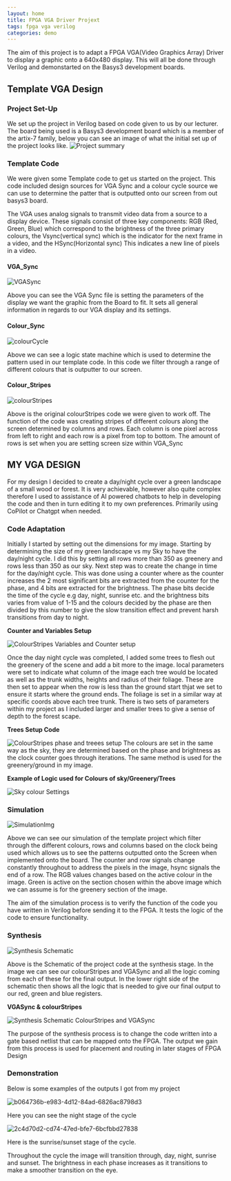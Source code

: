 ```yaml
---
layout: home
title: FPGA VGA Driver Projext
tags: fpga vga verilog
categories: demo
---
```


The aim of this project is to adapt a FPGA VGA(Video Graphics Array) Driver to display a graphic onto a 640x480 display. 
This will all be done through Verilog and demonstarted on the Basys3 development boards.

## **Template VGA Design**
### **Project Set-Up**
We set up the project in Verilog based on code given to us by our lecturer. The board being used is a Basys3 development board which is a member of the artix-7 family, below you can see an image of what the initial set up of the project looks like.
![Project summary](https://github.com/user-attachments/assets/80053d92-22cc-4332-a24d-b2eb74509bc7)
### **Template Code**
We were given some Template code to get us started on the project. This code included design sources for VGA Sync and a colour cycle source we can use to determine the patter that is outputted onto our screen from out basys3 board.

The VGA uses analog signals to transmit video data from a source to a display device. These signals consist of three key components: RGB (Red, Green, Blue) which correspond to the brightness of the three primary colours, the Vsync(vertical sync) which is the indicator for the next frame in a video, and the HSync(Horizontal sync) This indicates a new line of pixels in a video.
#### **VGA_Sync**
![VGASync](https://github.com/user-attachments/assets/1d7ea664-2032-4d15-9fd7-9608c0f6e39d)

Above you can see the VGA Sync file is setting the parameters of the display we want the graphic from the Board to fit. It sets all general information in regards to our VGA display and its settings.

#### **Colour_Sync**
![colourCycle](https://github.com/user-attachments/assets/c00f16b6-1a16-41d8-8651-000426fff71b)

Above we can see a logic state machine which is used to determine the pattern used in our template code. In this code we filter through a range of different colours that is outputter to our screen.

#### **Colour_Stripes**
![colourStripes](https://github.com/user-attachments/assets/b4000cd9-012b-4ad0-98eb-b9ca1ab89820)

Above is the original colourStripes code we were given to work off. The function of the code was creating stripes of different colours along the screen determined by columns and rows. Each column is one pixel across from left to right and each row is a pixel from top to bottom. The amount of rows is set when you are setting screen size within VGA_Sync 
## **MY VGA DESIGN**
For my design I decided to create a day/night cycle over a green landscape of a small wood or forest. It is very achievable, however also quite complex therefore I used to assistance of AI powered chatbots to help in developing the code and then in turn editing it to my own preferences. Primarily using CoPilot or Chatgpt when needed.

### **Code Adaptation**
Initially I started by setting out the dimensions for my image. Starting by determining the size of my green landscape vs my Sky to have the day/night cycle. I did this by setting all rows more than 350 as greenery and rows less than 350 as our sky. Next step was to create the change in time for the day/night cycle. This was done using a counter where as the counter increases the 2 most significant bits are extracted from the counter for the phase, and  4 bits are extracted for the brightness. The phase bits decide the time of the cycle e.g day, night, sunrise etc. and the brightness bits varies from value of 1-15 and the colours decided by the phase are then divided by this number to give the slow transition effect and prevent harsh transitions from day to night.

**Counter and Variables Setup**

![ColourStripes Variables and Counter setup](https://github.com/user-attachments/assets/be7fc94e-2707-4a1f-b7ae-0d42b2f5fdea)

Once the day night cycle was completed, I added some trees to flesh out the greenery of the scene and add a bit more to the image. local parameters were set to indicate what column of the image each tree would be located as well as the trunk widths, heights and radius of their foliage. These are then set to appear when the row is less than the ground start thjat we set to ensure it starts where the ground ends. The foliage is set in a similar way at specific coords above each tree trunk. There is two sets of parameters within my project as I included larger and smaller trees to give a sense of depth to the forest scape.

**Trees Setup Code**

![ColourStripes phase and treees setup](https://github.com/user-attachments/assets/ee221b46-69b8-4452-b5ec-fb0b4e437eaf)
The colours are set in the same way as the sky, they are determined based on the phase and brightness as the clock counter goes through iterations. The same method is used for the greenery/ground in my image.

**Example of Logic used for Colours of sky/Greenery/Trees**

![Sky colour Settings](https://github.com/user-attachments/assets/04263fbb-58e5-4071-98bb-44f5228f02d9)
### **Simulation**
![SimulationImg](https://github.com/user-attachments/assets/b07772b3-f98e-4385-a65c-eccdd5174bd9)

Above we can see our simulation of the template project which filter through the different colours, rows and columns based on the clock being used which allows us to see the patterns outputted onto the Screen when implemented onto the board.
The counter and row signals change constantly throughout to address the pixels in the image, hsync signals the end of a row. The RGB values changes based on the active colour in the image. Green is active on the section chosen within the above image which we can assume is for the greenery section of the image.

The aim of the simulation process is to verify the function of the code you have written in Verilog before sending it to the FPGA. It tests the logic of the code to ensure functionality.

### **Synthesis**
![Synthesis Schematic](https://github.com/user-attachments/assets/258439bd-3c08-40de-aa11-f1ae85fe8e17)

Above is the Schematic of the project code at the synthesis stage. In the image we can see our colourStripes and VGASync and all the logic coming from each of these for the final output. In the lower right side of the schematic then shows all the logic that is needed to give our final output to our red, green and blue registers.

**VGASync & colourStripes**

![Synthesis Schematic ColourStripes and VGASync](https://github.com/user-attachments/assets/e7c9a78b-08a5-4b61-916a-13c453a8bb84)

The purpose of the synthesis process is to change the code written into a gate based netlist that can be mapped onto the FPGA. The output we gain from this process is used for placement and routing in later stages of FPGA Design

### **Demonstration**
Below is some examples of the outputs I got from my project

![b064736b-e983-4d12-84ad-6826ac8798d3](https://github.com/user-attachments/assets/86aceca3-c0c7-4060-852d-81e6d96054b4)

Here you can see the night stage of the cycle

![2c4d70d2-cd74-47ed-bfe7-6bcfbbd27838](https://github.com/user-attachments/assets/361581a5-b821-4721-ae8b-8dd0dc8880ec)

Here is the sunrise/sunset stage of the cycle.

Throughout the cycle the image will transition through, day, night, sunrise and sunset. The brightness in each phase increases as it transitions to make a smoother transition on the eye.











